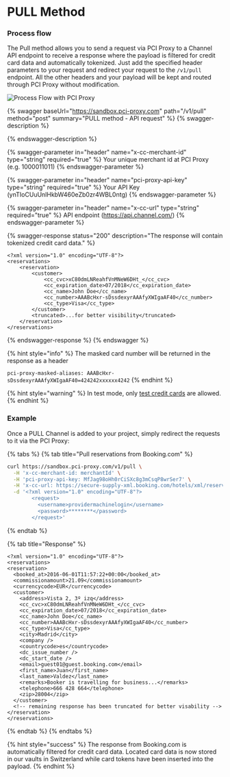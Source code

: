 # PULL Method

### Process flow

The Pull method allows you to send a request via PCI Proxy to a Channel API endpoint to receive a response where the payload is filtered for credit card data and automatically tokenized. Just add the specified header parameters to your request and redirect your request to the `/v1/pull` endpoint. All the other headers and your payload will be kept and routed through PCI Proxy without modification.

![Process Flow with PCI Proxy](<../../.gitbook/assets/channel\_pull\_pciproxy\_color (5).png>)

{% swagger baseUrl="https://sandbox.pci-proxy.com" path="/v1/pull" method="post" summary="PULL method - API request" %}
{% swagger-description %}

{% endswagger-description %}

{% swagger-parameter in="header" name="x-cc-merchant-id" type="string" required="true" %}
Your unique merchant id at PCI Proxy (e.g. 1000011011)
{% endswagger-parameter %}

{% swagger-parameter in="header" name="pci-proxy-api-key" type="string" required="true" %}
Your API Key (ynTIoCUuUnlHkbW460eZb0zr4WBL0ntg)
{% endswagger-parameter %}

{% swagger-parameter in="header" name="x-cc-url" type="string" required="true" %}
API endpoint (https://api.channel.com/)
{% endswagger-parameter %}

{% swagger-response status="200" description="The response will contain tokenized credit card data." %}
```markup
<?xml version="1.0" encoding="UTF-8"?>
<reservations>
    <reservation>
        <customer>
            <cc_cvc>xC80dmLNReahfVnMNeW6DHt_</cc_cvc>
            <cc_expiration_date>07/2018</cc_expiration_date>
            <cc_name>John Doe</cc_name>
            <cc_number>AAABcHxr-sDssdexyrAAAfyXWIgaAF40</cc_number>
            <cc_type>Visa</cc_type>
        </customer>
        <truncated>...for better visibility</truncated>
    </reservation>   
</reservations>
```
{% endswagger-response %}
{% endswagger %}

{% hint style="info" %}
The masked card number will be returned in the response as a header

`pci-proxy-masked-aliases: AAABcHxr-sDssdexyrAAAfyXWIgaAF40=424242xxxxxx4242`
{% endhint %}

{% hint style="warning" %}
In test mode, only [test credit cards](../../test-card-data.md) are allowed.
{% endhint %}

### Example

Once a PULL Channel is added to your project, simply redirect the requests to it via the PCI Proxy:

{% tabs %}
{% tab title="Pull reservations from Booking.com" %}
```bash
curl https://sandbox.pci-proxy.com/v1/pull \
  -H 'x-cc-merchant-id: merchantId' \
  -H 'pci-proxy-api-key: MfJag98oHh0rCiSXc8g3mCsqP8wrSer7' \
  -H 'x-cc-url: https://secure-supply-xml.booking.com/hotels/xml/reservations' \
  -d '<?xml version="1.0" encoding="UTF-8"?>
        <request>
          <username>providermachinelogin</username>
          <password>********</password>
        </request>'
```
{% endtab %}

{% tab title="Response" %}
```markup
<?xml version="1.0" encoding="UTF-8"?>
<reservations>
<reservation>
  <booked_at>2016-06-01T11:57:22+00:00</booked_at>
  <commissionamount>21.09</commissionamount>
  <currencycode>EUR</currencycode>
  <customer>
    <address>Vista 2, 3º izq</address>
    <cc_cvc>xC80dmLNReahfVnMNeW6DHt_</cc_cvc>
    <cc_expiration_date>07/2018</cc_expiration_date>
    <cc_name>John Doe</cc_name>
    <cc_number>AAABcHxr-sDssdexyrAAAfyXWIgaAF40</cc_number>
    <cc_type>Visa</cc_type>
    <city>Madrid</city>
    <company />
    <countrycode>es</countrycode>
    <dc_issue_number />
    <dc_start_date />
    <email>guest01@guest.booking.com</email>
    <first_name>Juan</first_name>
    <last_name>Valdez</last_name>
    <remarks>Booker is travelling for business...</remarks>
    <telephone>666 428 664</telephone>
    <zip>28004</zip>
  </customer>
  <!-- remaining response has been truncated for better visability -->
</reservation>
</reservations>
```
{% endtab %}
{% endtabs %}

{% hint style="success" %}
The response from Booking.com is automatically filtered for credit card data. Located card data is now stored in our vaults in Switzerland while card tokens have been inserted into the payload.
{% endhint %}
